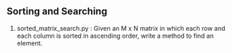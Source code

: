 ## Sorting and Searching

1. sorted_matrix_search.py : Given an M x N matrix in which each row and each column is sorted in ascending order, write a method to find an element.
